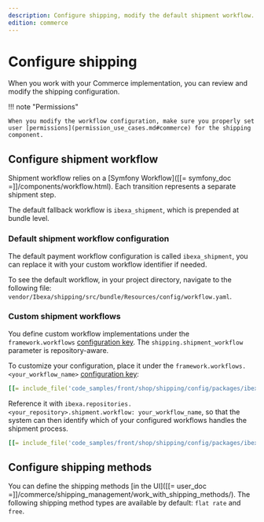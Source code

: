 ```yaml
---
description: Configure shipping, modify the default shipment workflow.
edition: commerce
---
```


# Configure shipping

When you work with your Commerce implementation, you can review and modify the shipping configuration.

!!! note "Permissions"

    When you modify the workflow configuration, make sure you properly set user [permissions](permission_use_cases.md#commerce) for the shipping component.

## Configure shipment workflow

Shipment workflow relies on a [Symfony Workflow]([[= symfony_doc =]]/components/workflow.html).
Each transition represents a separate shipment step.

The default fallback workflow is `ibexa_shipment`, which is prepended at bundle level.

### Default shipment workflow configuration

The default payment workflow configuration is called `ibexa_shipment`, you can replace it with your custom workflow identifier if needed.

To see the default workflow, in your project directory, navigate to the following file: `vendor/Ibexa/shipping/src/bundle/Resources/config/workflow.yaml`.

### Custom shipment workflows

You define custom workflow implementations under the `framework.workflows` [configuration key](configuration.md#configuration-files).
The `shipping.shipment_workflow` parameter is repository-aware.

To customize your configuration, place it under the `framework.workflows.<your_workflow_name>` [configuration key](configuration.md#configuration-files):

``` yaml
[[= include_file('code_samples/front/shop/shipping/config/packages/ibexa.yaml', 8, 89) =]]
```

Reference it with `ibexa.repositories.<your_repository>.shipment.workflow: your_workflow_name`, so that the system can then identify which of your configured workflows handles the shipment process.

``` yaml
[[= include_file('code_samples/front/shop/shipping/config/packages/ibexa.yaml', 0, 5) =]]
```

## Configure shipping methods

You can define the shipping methods [in the UI]([[= user_doc =]]/commerce/shipping_management/work_with_shipping_methods/).
The following shipping method types are available by default: `flat rate` and `free`.
